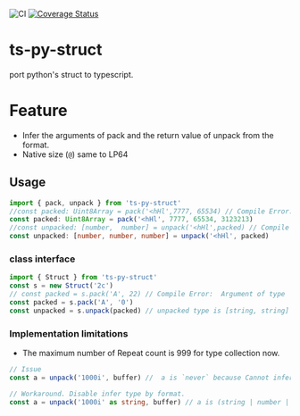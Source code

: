 ![CI](https://github.com/satoren/ts-py-struct/workflows/CI/badge.svg)
[![Coverage Status](https://coveralls.io/repos/github/satoren/ts-py-struct/badge.svg?branch=main)](https://coveralls.io/github/satoren/ts-py-struct?branch=main)

# ts-py-struct

port python's struct to typescript.

# Feature

- Infer the arguments of pack and the return value of unpack from the format.
- Native size (`@`) same to LP64

## Usage

```ts
import { pack, unpack } from 'ts-py-struct'
//const packed: Uint8Array = pack('<hHl',7777, 65534) // Compile Error: Expected 4 arguments, but got 3.
const packed: Uint8Array = pack('<hHl', 7777, 65534, 3123213)
//const unpacked: [number,  number] = unpack('<hHl',packed) // Compile Error: Type '[number, number, number]' is not assignable to type '[number]'.  Source has 3 element(s) but target allows only 1.ts(2322)
const unpacked: [number, number, number] = unpack('<hHl', packed)
```

### class interface

```ts
import { Struct } from 'ts-py-struct'
const s = new Struct('2c')
// const packed = s.pack('A', 22) // Compile Error:  Argument of type 'number' is not assignable to parameter of type 'string'.ts(2345)
const packed = s.pack('A', '0')
const unpacked = s.unpack(packed) // unpacked type is [string, string]
```

### Implementation limitations

- The maximum number of Repeat count is 999 for type collection now.

```ts
// Issue
const a = unpack('1000i', buffer) //  a is `never` because Cannot infer type.

// Workaround. Disable infer type by format.
const a = unpack('1000i' as string, buffer) // a is (string | number | boolean | Uint8Array | BigInt)[].
```
